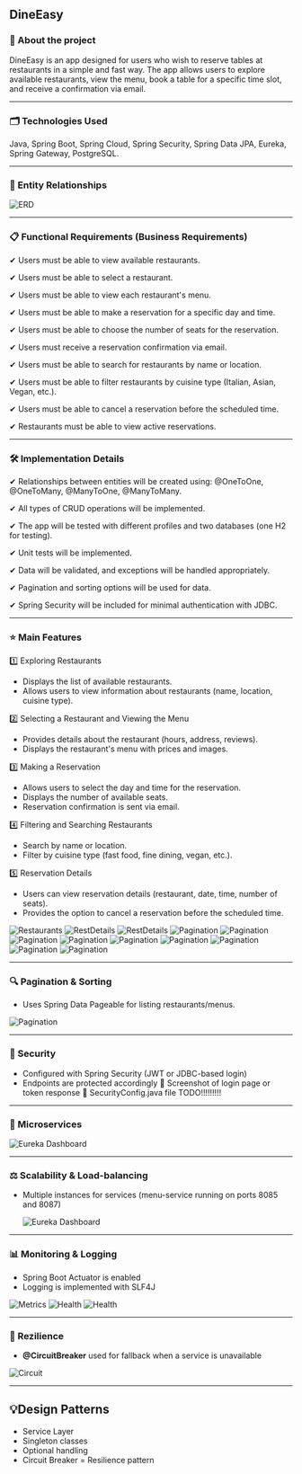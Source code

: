 ## **DineEasy**  
### **📌 About the project**  
DineEasy is an app designed for users who wish to reserve tables at restaurants in a simple and fast way. The app allows users to explore available restaurants, view the menu, book a table for a specific time slot, and receive a confirmation via email.  

---

### **🗂️ Technologies Used**
Java, Spring Boot, Spring Cloud, Spring Security, Spring Data JPA, Eureka, Spring Gateway, PostgreSQL.

---

### **🔄 Entity Relationships**

![ERD](screenshots/erd.png)

---

### **📋 Functional Requirements (Business Requirements)**  
✔ Users must be able to view available restaurants.

✔ Users must be able to select a restaurant.

✔ Users must be able to view each restaurant's menu.

✔ Users must be able to make a reservation for a specific day and time.

✔ Users must be able to choose the number of seats for the reservation.

✔ Users must receive a reservation confirmation via email.

✔ Users must be able to search for restaurants by name or location.

✔ Users must be able to filter restaurants by cuisine type (Italian, Asian, Vegan, etc.).

✔ Users must be able to cancel a reservation before the scheduled time.

✔ Restaurants must be able to view active reservations. 

---

### **🛠️ Implementation Details**  
✔ Relationships between entities will be created using: @OneToOne, @OneToMany, @ManyToOne, @ManyToMany.

✔ All types of CRUD operations will be implemented.

✔ The app will be tested with different profiles and two databases (one H2 for testing).

✔ Unit tests will be implemented.

✔ Data will be validated, and exceptions will be handled appropriately.

✔ Pagination and sorting options will be used for data.

✔ Spring Security will be included for minimal authentication with JDBC. 

---

### **⭐ Main Features**  
1️⃣ Exploring Restaurants
   - Displays the list of available restaurants.
   - Allows users to view information about restaurants (name, location, cuisine type).

2️⃣ Selecting a Restaurant and Viewing the Menu
   - Provides details about the restaurant (hours, address, reviews).
   - Displays the restaurant's menu with prices and images.

3️⃣ Making a Reservation
   - Allows users to select the day and time for the reservation.
   - Displays the number of available seats.
   - Reservation confirmation is sent via email.

4️⃣ Filtering and Searching Restaurants
   - Search by name or location.
   - Filter by cuisine type (fast food, fine dining, vegan, etc.).

5️⃣ Reservation Details
   - Users can view reservation details (restaurant, date, time, number of seats).
   - Provides the option to cancel a reservation before the scheduled time.

![Restaurants](screenshots/restaurants.png)
![RestDetails](screenshots/restDetails.png)
![RestDetails](screenshots/restDetails2.png)
![Pagination](screenshots/reservation.png)
![Pagination](screenshots/editrest.png)
![Pagination](screenshots/deleterest.png)
![Pagination](screenshots/search.png)
![Pagination](screenshots/addrest.png)
![Pagination](screenshots/reservations.png)
![Pagination](screenshots/food.png)
![Pagination](screenshots/login.png)
![Pagination](screenshots/register.png)

---

### **🔍 Pagination & Sorting**
- Uses Spring Data Pageable for listing restaurants/menus.

![Pagination](screenshots/pagination.png)

---

### **🔐 Security**
- Configured with Spring Security (JWT or JDBC-based login)
- Endpoints are protected accordingly
📸 Screenshot of login page or token response
📸 SecurityConfig.java file
TODO!!!!!!!!!
---

### **🧱 Microservices**

![Eureka Dashboard](screenshots/eureka.png)

---

### **⚖️ Scalability & Load-balancing**
- Multiple instances for services (menu-service running on ports 8085 and 8087)


  ![Eureka Dashboard](screenshots/loadbalancing.png)

---

### **📊 Monitoring & Logging**
- Spring Boot Actuator is enabled
- Logging is implemented with SLF4J

![Metrics](screenshots/metrics.png)
![Health](screenshots/health.png)
![Health](screenshots/health2.png)

---

### **🔄 Rezilience**
- **@CircuitBreaker** used for fallback when a service is unavailable

![Circuit](screenshots/circuitbreaker.png)

---

## **💡Design Patterns**
- Service Layer
- Singleton classes
- Optional handling
- Circuit Breaker = Resilience pattern